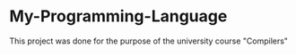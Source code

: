 # My-Programming-Language
Τhis project was done for the purpose of the university course "Compilers"
